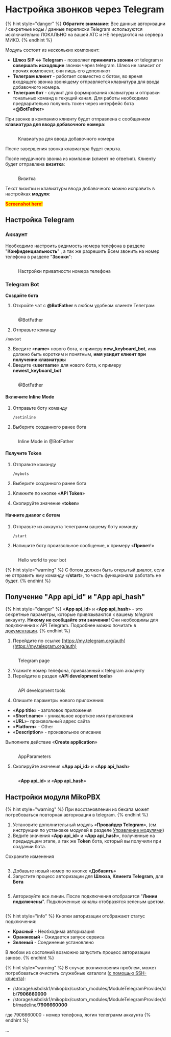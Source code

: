 # Настройка звонков через Telegram

{% hint style="danger" %}
**Обратите внимание**: Все данные авторизации / секретные коды / данные переписки Telegram используются исключительно ЛОКАЛЬНО на вашей АТС и НЕ передаются на сервера МИКО.
{% endhint %}

Модуль состоит из нескольких компонент:

* **Шлюз SIP ↔ Telegram** - позволяет **принимать звонки** от telegram и **совершать исходящие** звонки через telegram. Шлюз не зависит от прочих компонент, они лишь его дополняют
* **Телеграм клиент** - работает совместно с ботом, во время входящего звонка звонящему отправляется клавиатура для ввода добавочного номера.
* **Телеграм бот** - служит для формирования клавиатуры и отправки тональных команд в текущий канал. Для работы необходимо предварительно получить токен через интерфейс бота «**@BotFather**»

При звонке в компанию клиенту будет отправлена с сообщением **клавиатура для ввода добавочного номера**:

<figure><img src="../../.gitbook/assets/tgScreenshot1.png" alt=""><figcaption><p>Клавиатура для ввода добавочного номера</p></figcaption></figure>

После завершения звонка клавиатура будет скрыта.

После неудачного звонка из компании (клиент не ответил). Клиенту будет отправлена **визитка**:

<figure><img src="../../.gitbook/assets/tgScreenshot2.png" alt=""><figcaption><p>Визитка</p></figcaption></figure>

Текст визитки и клавиатуры ввода добавочного можно исправить в настройках **модуля**:

<mark style="color:red;">**Screenshot here!**</mark>

## Настройка Telegram <a href="#nastrojka_telegram" id="nastrojka_telegram"></a>

### Аккаунт <a href="#nastrojka_telegram" id="nastrojka_telegram"></a>

Необходимо настроить видимость номера телефона в разделе "**Конфиденциальность**" , а так же разрешить Всем звонить на номер телефона в разделе "**Звонки**":

<figure><img src="../../.gitbook/assets/PrivacyTelegram.png" alt=""><figcaption><p>Настройки приватности номера телефона</p></figcaption></figure>

### Telegram Bot

**Создайте бота**

1. Откройте чат с **@BotFather** в любом удобном клиенте Телеграм

<figure><img src="../../.gitbook/assets/botFather.png" alt=""><figcaption><p>@BotFather</p></figcaption></figure>

2. Отправьте команду

```
/newbot
```

3. Введите «**name**» нового бота, к примеру **new\_keyboard\_bot**, имя должно быть коротким и понятным, **имя увидит клиент при получении клавиатуры**
4. Введите «**username**» для нового бота, к примеру **newest\_keyboard\_bot**

<figure><img src="../../.gitbook/assets/botFatherScreen2.png" alt=""><figcaption><p>@BotFather</p></figcaption></figure>

#### **Включите Inline Mode**

1.  Отправьте боту команду

    ```
    /setinline
    ```
2. Выберите созданного ранее бота

<figure><img src="../../.gitbook/assets/botFatherScreen3.png" alt=""><figcaption><p>Inline Mode in @BotFather</p></figcaption></figure>

#### **Получите Token**

1.  Отправьте команду

    ```
    /mybots
    ```
2. Выберите созданного ранее бота
3. Кликните по кнопке «**API Token**»
4. Скопируйте значение «**token**»

#### **Начните диалог с ботом**

1.  Отправьте из аккаунта телеграмм вашему боту команду

    ```
    /start
    ```
2. Напишите боту произвольное сообщение, к примеру «**Привет**!»

<figure><img src="../../.gitbook/assets/HelloWorld)).png" alt=""><figcaption><p>Hello world to your bot</p></figcaption></figure>

{% hint style="warning" %}
С ботом должен быть открытый диалог, если не отправить ему команду «**/start**», то часть функционала работать не будет.
{% endhint %}

## Получение "App api\_id" и "App api\_hash" <a href="#poluchenie_app_api_id_i_app_api_hash" id="poluchenie_app_api_id_i_app_api_hash"></a>

{% hint style="danger" %}
«**App api\_id**» и «**App api\_hash**» - это секретные параметры, которые привязываются к вашему _telegram_ аккаунту. **Никому не сообщайте эти значения!** Они необходимы для подключения к API Telegram. Подробнее можно почитать в [документации](https://core.telegram.org/api/obtaining\_api\_id).
{% endhint %}

1. Перейдите по ссылке [https://my.telegram.org/auth](https://my.telegram.org/auth)

<figure><img src="../../.gitbook/assets/linktoTelegram.png" alt=""><figcaption><p>Telegram page</p></figcaption></figure>

2. Укажите номер телефона, привязанный к telegram аккаунту
3. Перейдите в раздел «**API development tools**»

<figure><img src="../../.gitbook/assets/API.png" alt=""><figcaption><p>API development tools</p></figcaption></figure>

4. Опишите параметры нового приложения:

* «**App title**» - заголовок приложения
* «**Short name**» - уникальное короткое имя приложения
* «**URL**»- произвольный адрес сайта
* «**Platform**» - Other
* «**Description**» - произвольное описание

Выполните действие «**Create application**»

<figure><img src="../../.gitbook/assets/settingsOfNewApplicationInTG.png" alt=""><figcaption><p>AppParameters</p></figcaption></figure>

5. Скопируйте значения «**App api\_id**» и «**App api\_hash**»

<figure><img src="../../.gitbook/assets/yourApi.png" alt=""><figcaption><p>«<strong>App api_id</strong>» и «<strong>App api_hash</strong>»</p></figcaption></figure>

## Настройки модуля MikoPBX <a href="#nastrojki_modulja_mikopbx" id="nastrojki_modulja_mikopbx"></a>

{% hint style="warning" %}
При восстановлении из бекапа может потребоваться повторная авторизация в telegram.
{% endhint %}

1. Установите дополнительный модуль «**Провайдер Telegram**», (см. инструкции по установке модулей в разделе [Управление модулями](../../manual/modules/pbx-extension-modules/))
2. Ведите значения «**App api\_id**» и «**App api\_hash**», полученные на предыдущем этапе, а так же **Token** бота, который вы получили при создании бота.

Сохраните изменения

<figure><img src="../../.gitbook/assets/RUMikoPBXProvider.png" alt=""><figcaption></figcaption></figure>

3. Добавьте новый номер по кнопке «**Добавить**»
4. Запустите процесс авторизации для **Шлюза**, **Клиента Telegram**, для **Бота**

<figure><img src="../../.gitbook/assets/numberMikoPBX.png" alt=""><figcaption></figcaption></figure>

5. Авторизуйте все линии. После подключения отобразится "**Линии подключены**". Подключенные каналы отобразятся зеленым цветом.

<figure><img src="../../.gitbook/assets/extraScreen.png" alt=""><figcaption></figcaption></figure>

{% hint style="info" %}
Кнопки авторизации отображают статус подключения:

* **Красный** - Необходима авторизация
* **Оранжевый** - Ожидается запуск сервиса
* **Зеленый** - Соединение установлено

В любом из состояний возможно запустить процесс авторизации заново.
{% endhint %}

{% hint style="warning" %}
В случае возникновения проблем, может потребоваться очистить служебные каталоги ([с помощью SSH-клиента](../../faq/troubleshooting/connecting-to-a-pbx-using-an-ssh-client.md)):

* /storage/usbdisk1/mikopbx/custom\_modules/ModuleTelegramProvider/db/**7906660000**
* /storage/usbdisk1/mikopbx/custom\_modules/ModuleTelegramProvider/db/madeline/**7906660000**

где 7906660000 - номер телефона, логин телеграмм аккаунта
{% endhint %}

...
